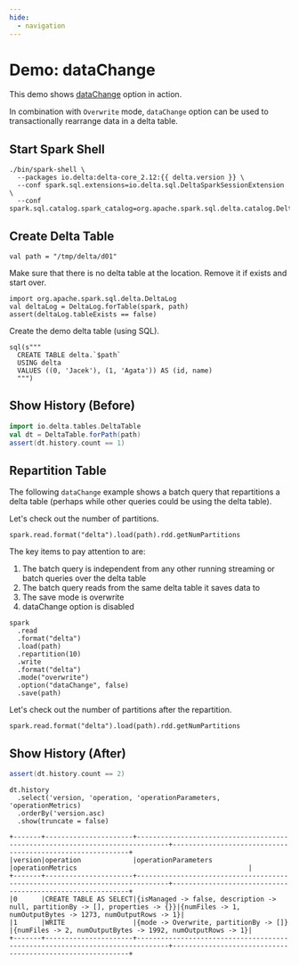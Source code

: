 ```yaml
---
hide:
  - navigation
---
```


# Demo: dataChange

This demo shows [dataChange](../spark-connector/options.md#dataChange) option in action.

In combination with `Overwrite` mode, `dataChange` option can be used to transactionally rearrange data in a delta table.

## Start Spark Shell

```text
./bin/spark-shell \
  --packages io.delta:delta-core_2.12:{{ delta.version }} \
  --conf spark.sql.extensions=io.delta.sql.DeltaSparkSessionExtension \
  --conf spark.sql.catalog.spark_catalog=org.apache.spark.sql.delta.catalog.DeltaCatalog
```

## Create Delta Table

```text
val path = "/tmp/delta/d01"
```

Make sure that there is no delta table at the location. Remove it if exists and start over.

```text
import org.apache.spark.sql.delta.DeltaLog
val deltaLog = DeltaLog.forTable(spark, path)
assert(deltaLog.tableExists == false)
```

Create the demo delta table (using SQL).

```text
sql(s"""
  CREATE TABLE delta.`$path`
  USING delta
  VALUES ((0, 'Jacek'), (1, 'Agata')) AS (id, name)
  """)
```

## Show History (Before)

``` scala
import io.delta.tables.DeltaTable
val dt = DeltaTable.forPath(path)
assert(dt.history.count == 1)
```

## Repartition Table

The following `dataChange` example shows a batch query that repartitions a delta table (perhaps while other queries could be using the delta table).

Let's check out the number of partitions.

```text
spark.read.format("delta").load(path).rdd.getNumPartitions
```

The key items to pay attention to are:

1. The batch query is independent from any other running streaming or batch queries over the delta table
1. The batch query reads from the same delta table it saves data to
1. The save mode is overwrite
1. dataChange option is disabled

```text
spark
  .read
  .format("delta")
  .load(path)
  .repartition(10)
  .write
  .format("delta")
  .mode("overwrite")
  .option("dataChange", false)
  .save(path)
```

Let's check out the number of partitions after the repartition.

```text
spark.read.format("delta").load(path).rdd.getNumPartitions
```

## Show History (After)

```scala
assert(dt.history.count == 2)
```

```text
dt.history
  .select('version, 'operation, 'operationParameters, 'operationMetrics)
  .orderBy('version.asc)
  .show(truncate = false)
```

```text
+-------+----------------------+------------------------------------------------------------------------------+-----------------------------------------------------------+
|version|operation             |operationParameters                                                           |operationMetrics                                           |
+-------+----------------------+------------------------------------------------------------------------------+-----------------------------------------------------------+
|0      |CREATE TABLE AS SELECT|{isManaged -> false, description -> null, partitionBy -> [], properties -> {}}|{numFiles -> 1, numOutputBytes -> 1273, numOutputRows -> 1}|
|1      |WRITE                 |{mode -> Overwrite, partitionBy -> []}                                        |{numFiles -> 2, numOutputBytes -> 1992, numOutputRows -> 1}|
+-------+----------------------+------------------------------------------------------------------------------+-----------------------------------------------------------+
```
